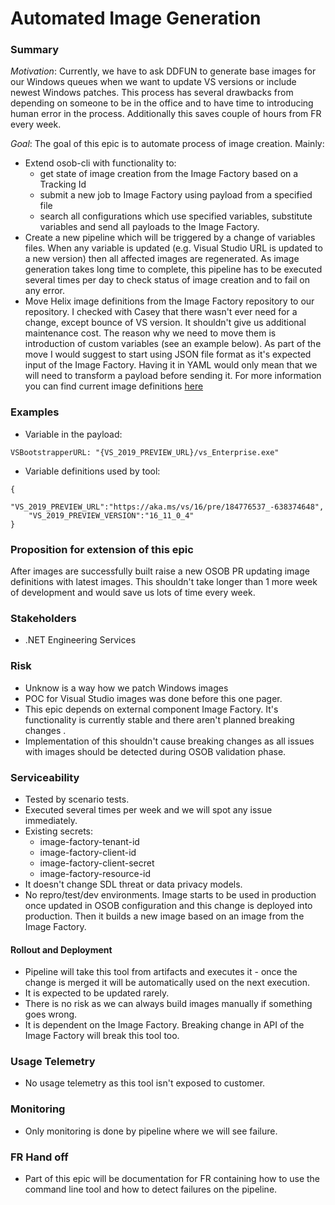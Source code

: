 # Automated Image Generation

### Summary

*Motivation*: Currently, we have to ask DDFUN to generate base images for our Windows queues when we want to update VS versions or include newest Windows patches. This process has several drawbacks from depending on someone to be in the office and to have time to introducing human error in the process. Additionally this saves couple of hours from FR every week.


*Goal*: The goal of this epic is to automate process of image creation. Mainly:
* Extend osob-cli with functionality to:
    * get state of image creation from the Image Factory based on a Tracking Id
    * submit a new job to Image Factory using payload from a specified file
    * search all configurations which use specified variables, substitute variables and send all payloads to the Image Factory.
* Create a new pipeline which will be triggered by a change of variables files. When any variable is updated (e.g. Visual Studio URL is updated to a new version) then all affected images are regenerated. As image generation takes long time to complete, this pipeline has to be executed several times per day to check status of image creation and to fail on any error.
* Move Helix image definitions from the Image Factory repository to our repository. I checked with Casey that there wasn't ever need for a change, except bounce of VS version. It shouldn't give us additional maintenance cost. The reason why we need to move them is introduction of custom variables (see an example below). As part of the move I would suggest to start using JSON file format as it's expected input of the Image Factory. Having it in YAML would only mean that we will need to transform a payload before sending it.
For more information you can find current image definitions [here](https://devdiv.visualstudio.com/XlabImageFactory/_git/ImageConfigurations?path=%2FMonthly%2FHelixBaseImages)

### Examples

* Variable in the payload:
```
VSBootstrapperURL: "{VS_2019_PREVIEW_URL}/vs_Enterprise.exe"
```
* Variable definitions used by tool:
```
{
    "VS_2019_PREVIEW_URL":"https://aka.ms/vs/16/pre/184776537_-638374648",
    "VS_2019_PREVIEW_VERSION":"16_11_0_4"
}
```

### Proposition for extension of this epic

After images are successfully built raise a new OSOB PR updating image definitions with latest images. This shouldn't take longer than 1 more week of development and would save us lots of time every week.


### Stakeholders

- .NET Engineering Services

### Risk

- Unknow is a way how we patch Windows images
- POC for Visual Studio images was done before this one pager.
- This epic depends on external component Image Factory. It's functionality is currently stable and there aren't planned breaking changes .
- Implementation of this shouldn't cause breaking changes as all issues with images should be detected during OSOB validation phase.


### Serviceability

- Tested by scenario tests.
- Executed several times per week and we will spot any issue immediately.
- Existing secrets:
	* image-factory-tenant-id
	* image-factory-client-id
	* image-factory-client-secret
	* image-factory-resource-id
- It doesn't change SDL threat or data privacy models.
- No repro/test/dev environments. Image starts to be used in production once updated in OSOB configuration and this change is deployed into production. Then it builds a new image based on an image from the Image Factory.

#### Rollout and Deployment
- Pipeline will take this tool from artifacts and executes it - once the change is merged it will be automatically used on the next execution.
- It is expected to be updated rarely.
- There is no risk as we can always build images manually if something goes wrong.
- It is dependent on the Image Factory. Breaking change in API of the Image Factory will break this tool too.

### Usage Telemetry
- No usage telemetry as this tool isn't exposed to customer.

### Monitoring
- Only monitoring is done by pipeline where we will see failure.

### FR Hand off
- Part of this epic will be documentation for FR containing how to use the command line tool and how to detect failures on the pipeline.
